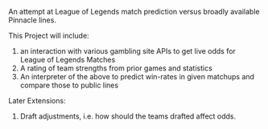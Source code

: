 An attempt at League of Legends match prediction versus broadly available Pinnacle lines.

This Project will include:

1) an interaction with various gambling site APIs to get live odds for League of Legends Matches
2) A rating of team strengths from prior games and statistics
3) An interpreter of the above to predict win-rates in given matchups and compare those to public lines


Later Extensions:

1) Draft adjustments, i.e. how should the teams drafted affect odds.

